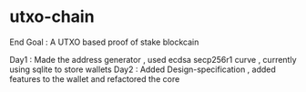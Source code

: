 # utxo-chain

End Goal : A UTXO based proof of stake blockcain 


Day1 : Made the address generator , used ecdsa secp256r1 curve , currently using sqlite to store wallets 
Day2 : Added Design-specification , added features to the wallet and refactored the core 

